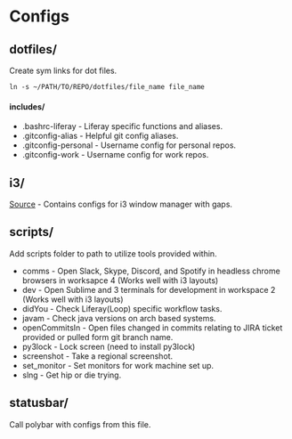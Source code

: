 # Configs

## dotfiles/
Create sym links for dot files.

```
ln -s ~/PATH/TO/REPO/dotfiles/file_name file_name
```
#### includes/
 - .bashrc-liferay - Liferay specific functions and aliases.
 - .gitconfig-alias - Helpful git config aliases.
 - .gitconfig-personal - Username config for personal repos.
 - .gitconfig-work - Username config for work repos.


## i3/
[Source](https://github.com/Airblader/i3) - Contains configs for i3 window manager with gaps.

## scripts/
Add scripts folder to path to utilize tools provided within.

 - comms - Open Slack, Skype, Discord, and Spotify in headless chrome browsers in worksapce 4 (Works well with i3 layouts)
 - dev - Open Sublime and 3 terminals for development in workspace 2 (Works well with i3 layouts)
 - didYou - Check Liferay(Loop) specific workflow tasks.
 - javam - Check java versions on arch based systems.
 - openCommitsIn - Open files changed in commits relating to JIRA ticket provided or pulled form git branch name.
 - py3lock - Lock screen (need to install py3lock)
 - screenshot - Take a regional screenshot.
 - set_monitor - Set monitors for work machine set up.
 - slng - Get hip or die trying.

## statusbar/
Call polybar with configs from this file.
